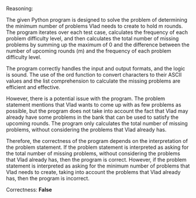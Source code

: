 Reasoning:

The given Python program is designed to solve the problem of determining the minimum number of problems Vlad needs to create to hold m rounds. The program iterates over each test case, calculates the frequency of each problem difficulty level, and then calculates the total number of missing problems by summing up the maximum of 0 and the difference between the number of upcoming rounds (m) and the frequency of each problem difficulty level.

The program correctly handles the input and output formats, and the logic is sound. The use of the ord function to convert characters to their ASCII values and the list comprehension to calculate the missing problems are efficient and effective.

However, there is a potential issue with the program. The problem statement mentions that Vlad wants to come up with as few problems as possible, but the program does not take into account the fact that Vlad may already have some problems in the bank that can be used to satisfy the upcoming rounds. The program only calculates the total number of missing problems, without considering the problems that Vlad already has.

Therefore, the correctness of the program depends on the interpretation of the problem statement. If the problem statement is interpreted as asking for the total number of missing problems, without considering the problems that Vlad already has, then the program is correct. However, if the problem statement is interpreted as asking for the minimum number of problems that Vlad needs to create, taking into account the problems that Vlad already has, then the program is incorrect.

Correctness: **False**